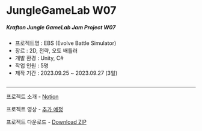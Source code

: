 # JungleGameLab W07  
##### Krafton Jungle GameLab Jam Project W07  
   
- 프로젝트명 : EBS (Evolve Battle Simulator)
- 장르 : 2D, 전략, 오토 배틀러
- 개발 환경 : Unity, C#  
- 작업 인원 : 5명
- 제작 기간 : 2023.09.25 ~ 2023.09.27 (3일)
  
![]()  

---
프로젝트 소개 - [Notion](https://pickle-orchestra-70c.notion.site/W07_6-_-a1ce352c7179457fb7bc702f995964a5?pvs=4)  

프로젝트 영상 - [추가 예정]()  

프로젝트 다운로드 - [Download ZIP]()   

<br/>   

